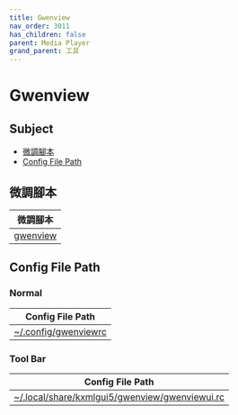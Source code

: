 ```yaml
---
title: Gwenview
nav_order: 3011
has_children: false
parent: Media Player
grand_parent: 工具
---
```



# Gwenview


## Subject

* [微調腳本](#微調腳本)
* [Config File Path](#config-file-path)


## 微調腳本

| 微調腳本 |
| --- |
| [gwenview](https://github.com/samwhelp/note-about-kde/tree/gh-pages/_demo/prototype/tool/gwenview/) |


## Config File Path


### Normal

| Config File Path |
| --- |
| [~/.config/gwenviewrc](https://github.com/samwhelp/note-about-kde/tree/gh-pages/_demo/prototype/tool/gwenview/asset/overlay/etc/skel/.config/gwenviewrc) |


### Tool Bar

| Config File Path |
| --- |
| [~/.local/share/kxmlgui5/gwenview/gwenviewui.rc](https://github.com/samwhelp/note-about-kde/tree/gh-pages/_demo/prototype/tool/gwenview/asset/overlay/etc/skel/.local/share/kxmlgui5/gwenview/gwenviewui.rc) |
